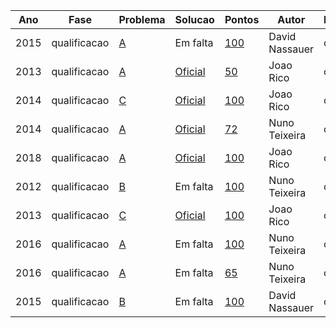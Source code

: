 |Ano|Fase|Problema|Solucao|Pontos|Autor|Linguagem|Topicos|
|---|----|--------|-------|------|-----|---------|-------|
| 2015| qualificacao|[ A]( http://www.dcc.fc.up.pt/oni/problemas/2015/qualificacao/probA.html)|Em falta|[ 100](https://github.com/LikeScience/Repositorio_ONI/blob/master/Code/2015QA_100_dn.cpp)| David Nassauer| c++| funcao sort|
| 2013| qualificacao|[ A]( http://www.dcc.fc.up.pt/oni/problemas/2013/qualificacao/probA.html)|[Oficial]( http://www.dcc.fc.up.pt/oni/problemas/2013/qualificacao/discussao/sola.html)|[ 50](https://github.com/LikeScience/Repositorio_ONI/blob/master/Code/2013QA_50_jr.cpp)| Joao Rico| c++| pesquisa completa|
| 2014| qualificacao|[ C]( http://www.dcc.fc.up.pt/oni/problemas/2014/qualificacao/probC.html)|[Oficial]( http://www.dcc.fc.up.pt/oni/problemas/2014/qualificacao/discussao/C.html)|[ 100](https://github.com/LikeScience/Repositorio_ONI/blob/master/Code/2014QC_100_jr.cpp)| Joao Rico| c++| programacao dinamica|
| 2014| qualificacao|[ A]( http://www.dcc.fc.up.pt/oni/problemas/2014/qualificacao/probA.html)|[Oficial]( http://www.dcc.fc.up.pt/oni/problemas/2014/qualificacao/discussao/A.html)|[ 72](https://github.com/LikeScience/Repositorio_ONI/blob/master/Code/2014QA_72_nt.cpp)| Nuno Teixeira| c++| |
| 2018| qualificacao|[ A]( http://www.dcc.fc.up.pt/oni/problemas/2018/qualificacao/probA.html)|[Oficial]( http://oni.dcc.fc.up.pt/loop/solucoes/2018/qualificacao/prob_a.html)|[ 100](https://github.com/LikeScience/Repositorio_ONI/blob/master/Code/2018QA_100_jr.cpp)| Joao Rico| c++| |
| 2012| qualificacao|[ B]( http://www.dcc.fc.up.pt/oni/problemas/2012/qualificacao/probB.html)|Em falta|[ 100](https://github.com/LikeScience/Repositorio_ONI/blob/master/Code/2012QB_100_nt.cpp)| Nuno Teixeira| c++| algoritmo de Rabin-Karp|
| 2013| qualificacao|[ C]( http://www.dcc.fc.up.pt/oni/problemas/2013/qualificacao/probC.html)|[Oficial]( http://www.dcc.fc.up.pt/oni/problemas/2013/qualificacao/discussao/solc.html)|[ 100](https://github.com/LikeScience/Repositorio_ONI/blob/master/Code/2013QC_100_jr.cpp)| Joao Rico| c++| programacao dinamica|
| 2016| qualificacao|[ A]( http://www.dcc.fc.up.pt/oni/problemas/2016/qualificacao/probA.html)|Em falta|[ 100](https://github.com/LikeScience/Repositorio_ONI/blob/master/Code/2016QA_100_nt.cpp)| Nuno Teixeira| c++| |
| 2016| qualificacao|[ A]( http://www.dcc.fc.up.pt/oni/problemas/2016/qualificacao/probA.html)|Em falta|[ 65](https://github.com/LikeScience/Repositorio_ONI/blob/master/Code/2016QA_65_nt.cpp)| Nuno Teixeira| c++| |
| 2015| qualificacao|[ B]( http://www.dcc.fc.up.pt/oni/problemas/2015/qualificacao/probB.html)|Em falta|[ 100](https://github.com/LikeScience/Repositorio_ONI/blob/master/Code/2015QB_100_dn.cpp)| David Nassauer| c++||

